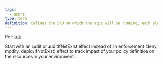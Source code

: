 ```yaml
---
tags:
  - azure
type: term
definition: Defines the SKU on which the apps will be running, each plan belongs to one region
---
```


Ref: [link](https://learn.microsoft.com/en-us/azure/governance/policy/overview)

Start with an audit or auditIfNotExist effect instead of an enforcement (deny, modify, deployIfNotExist) effect to track impact of your policy definition on the resources in your environment. 